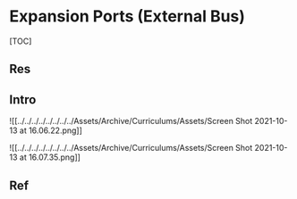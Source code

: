 # Expansion Ports (External Bus)

[TOC]



## Res


## Intro
![[../../../../../../../../Assets/Archive/Curriculums/Assets/Screen Shot 2021-10-13 at 16.06.22.png]]

![[../../../../../../../../Assets/Archive/Curriculums/Assets/Screen Shot 2021-10-13 at 16.07.35.png]]



## Ref

